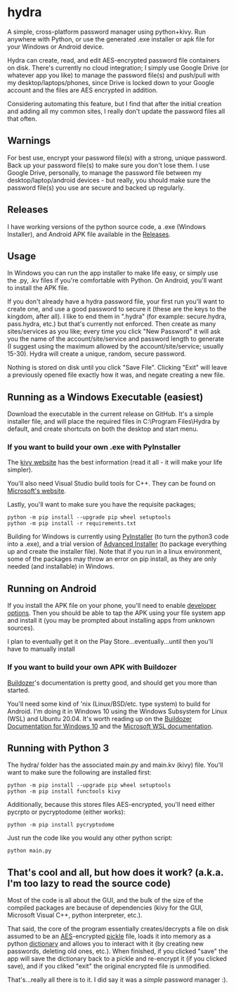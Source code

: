 # hydra
A simple, cross-platform password manager using python+kivy. Run anywhere with Python, or use the generated .exe installer or apk file for your Windows or Android device. 

Hydra can create, read, and edit AES-encrypted password file containers on disk. There's currently no cloud integration; I simply use Google Drive (or whatever app you like) to manage the password file(s) and push/pull with my desktop/laptops/phones, since Drive is locked down to your Google account and the files are AES encrypted in addition.

Considering automating this feature, but I find that after the initial creation and adding all my common sites, I really don't update the password files all that often. 

## Warnings
For best use, encrypt your password file(s) with a strong, unique password. Back up your password file(s) to make sure you don't lose them. I use Google Drive, personally, to manage the password file between my desktop/laptop/android devices - but really, you should make sure the password file(s) you use are secure and backed up regularly. 

## Releases
I have working versions of the python source code, a .exe (Windows Installer), and Android APK file available in the [Releases](https://github.com/chaosandcarbs/hydra/releases). 

## Usage
In Windows you can run the app installer to make life easy, or simply use the .py, .kv files if you're comfortable with Python. 
On Android, you'll want to install the APK file. 

If you don't already have a hydra password file, your first run you'll want to create one, and use a good password to secure it (these are the keys to the kingdom, after all). I like to end them in ".hydra" (for example: secure.hydra, pass.hydra, etc.) but that's currently not enforced. Then create as many sites/services as you like; every time you click "New Password" it will ask you the name of the account/site/service and password length to generate (I suggest using the maximum allowed by the account/site/service; usually 15-30). Hydra will create a unique, random, secure password.

Nothing is stored on disk until you click "Save File". Clicking "Exit" will leave a previously opened file exactly how it was, and negate creating a new file. 

## Running as a Windows Executable (easiest)
Download the executable in the current release on GitHub. It's a simple installer file, and will place the required files in C:\Program Files\Hydra by default, and create shortcuts on both the desktop and start menu.

### If you want to build your own .exe with PyInstaller
The [kivy website](https://kivy.org/doc/stable/guide/packaging-windows.html) has the best information (read it all - it will make your life simpler). 

You'll also need Visual Studio build tools for C++. They can be found on [Microsoft's website](https://visualstudio.microsoft.com/downloads/).

Lastly, you'll want to make sure you have the requisite packages;
```
python -m pip install --upgrade pip wheel setuptools
python -m pip install -r requirements.txt
```

Building for Windows is currently using [PyInstaller](https://pyinstaller.org/en/stable/) (to turn the python3 code into a .exe), and a trial version of [Advanced Installer](https://www.advancedinstaller.com/) (to package everything up and create the installer file). Note that if you run in a linux environment, some of the packages may throw an error on pip install, as they are only needed (and installable) in Windows.

## Running on Android
If you install the APK file on your phone, you'll need to enable [developer options](https://developer.android.com/studio/debug/dev-options). Then you should be able to tap the APK using your file system app and install it (you may be prompted about installing apps from unknown sources). 

I plan to eventually get it on the Play Store...eventually...until then you'll have to manually install

### If you want to build your own APK with Buildozer
[Buildozer](https://buildozer.readthedocs.io/en/latest/ )'s documentation is pretty good, and should get you more than started.

You'll need some kind of 'nix (Linux/BSD/etc. type system) to build for Android. I'm doing it in Windows 10 using the Windows Subsystem for Linux (WSL) and Ubuntu 20.04. It's worth reading up on the [Buildozer Documentation for Windows 10](https://buildozer.readthedocs.io/en/latest/installation.html#targeting-android ) and the [Microsoft WSL documentation](https://docs.microsoft.com/en-us/windows/wsl/install).

## Running with Python 3
The hydra/ folder has the associated main.py and main.kv  (kivy) file. You'll want to make sure the following are installed first:

```
python -m pip install --upgrade pip wheel setuptools
python -m pip install functools kivy
```

Additionally, because this stores files AES-encrypted, you'll need either pycrpto or pycryptodome (either works):
```
python -m pip install pycryptodome
```

Just run the code like you would any other python script:
```
python main.py
```

## That's cool and all, but how does it work? (a.k.a. I'm too lazy to read the source code)
Most of the code is all about the GUI, and the bulk of the size of the compiled packages are because of dependencies (kivy for the GUI, Microsoft Visual C++, python interpreter, etc.). 

That said, the core of the program essentially creates/decrypts a file on disk assumed to be an [AES](https://en.wikipedia.org/wiki/Advanced_Encryption_Standard)-encrypted [pickle](https://docs.python.org/3/library/pickle.html) file, loads it into memory as a python [dictionary](https://docs.python.org/3/tutorial/datastructures.html#dictionaries) and allows you to interact with it (by creating new passwords, deleting old ones, etc.). When finished, if you clicked "save" the app will save the dictionary back to a pickle and re-encrypt it (if you clicked save), and if you cliked "exit" the original encrypted file is unmodified. 

That's...really all there is to it. I did say it was a *simple* password manager :). 
